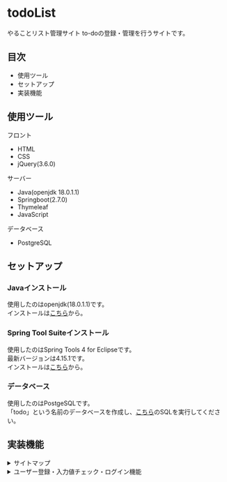 # todoList
やることリスト管理サイト
to-doの登録・管理を行うサイトです。

## 目次
- 使用ツール
- セットアップ
- 実装機能
## 使用ツール
フロント
- HTML
- CSS
- jQuery(3.6.0)

サーバー
- Java(openjdk 18.0.1.1)
- Springboot(2.7.0)
- Thymeleaf
- JavaScript

データベース
- PostgreSQL

## セットアップ
### Javaインストール
使用したのはopenjdk(18.0.1.1)です。  
インストールは[こちら](https://jdk.java.net/18/)から。

### Spring Tool Suiteインストール
使用したのはSpring Tools 4 for Eclipseです。  
最新バージョンは4.15.1です。  
インストールは[こちら](https://spring.io/tools)から。

### データベース
使用したのはPostgeSQLです。  
「todo」という名前のデータベースを作成し、[こちら]()のSQLを実行してください。  
## 実装機能
<details>
  <summary>サイトマップ</summary>
  作成中
</details>
<details>
  <summary>ユーザー登録・入力値チェック・ログイン機能</summary>  
  1.ログイン画面  
![ログイン画面](src/main/resources/static/img/login.jpg)  
上記ログインページが表示されます。  
新規登録をする場合、パスワードを忘れた場合はログインフォーム下部のリンクをクリックします。  
メールアドレス、パスワードに誤りがある場合、もしくは空欄のままログインボタンを選択すると、  
下記のようにエラーメッセージが表示されます。  
![ログイン画面（エラー）](src/main/resources/static/img/loginError.jpg)  

2.ユーザー登録画面  
![ユーザー登録](./src/main/resources/static/img/userAdd.jpg)  
ログインページ内リンクを選択すると、上記の登録フォームが表示されます。  
パスワードと確認用パスワードの入力が一致しない場合、確認ボタンが活性化しないため登録確認が行えません。（JavaScript使用）  
![パスワード不一致](./src/main/resources/static/img/userAdd2.jpg)  
パスワードと確認用パスワードを入力し、確認ボタンを押しても、入力されていない項目がある場合は  エラーメッセージが表示され、確認画面には進めません。  
![入力値エラー](./src/main/resources/static/img/userAdd3.jpg)  
 同一メールアドレスの使用を避けるため、登録済みメールアドレスで登録を行おうとした場合は  
エラーメッセージが表示され、確認画面には進めません。  
※パスワード以外の入力済み項目はフォームに残ったままになります。
![同一メールアドレス](./src/main/resources/static/img/userAdd4.jpg)  
不備なく入力が完了すると、下記のような確認画面に進みます。  
![ログイン画面](./src/main/resources/static/img/userAddCheck.jpg)  
変更がなければ「登録」、修正項目があれば「修正」 ボタンを押します。  
修正ボタンを押すと、一つ前のページに戻ります。  
この時も、パスワード以外の入力済み項目は残った状態で表示されます。
![登録完了](./src/main/resources/static/img/userAddComp.jpg)  
登録ボタンを押すと、上記のページが表示されます。  
ログインボタンを押すと、ログインページに戻ります。  
	
</details>
